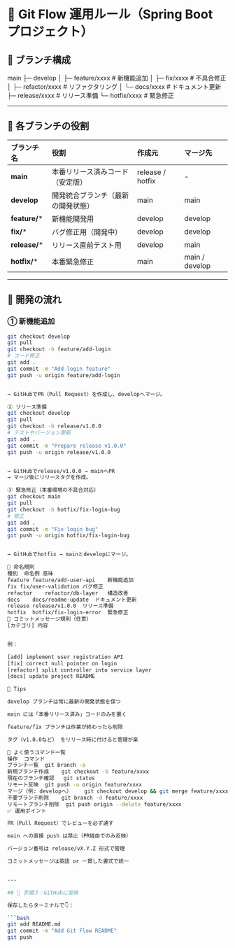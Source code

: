 # 🌿 Git Flow 運用ルール（Spring Boot プロジェクト）

## 🚀 ブランチ構成



main
├─ develop
│ ├─ feature/xxxx # 新機能追加
│ ├─ fix/xxxx # 不具合修正
│ ├─ refactor/xxxx # リファクタリング
│ └─ docs/xxxx # ドキュメント更新
├─ release/xxxx # リリース準備
└─ hotfix/xxxx # 緊急修正


---

## 🧩 各ブランチの役割

| ブランチ名 | 役割 | 作成元 | マージ先 |
|:--|:--|:--|:--|
| **main** | 本番リリース済みコード（安定版） | release / hotfix | - |
| **develop** | 開発統合ブランチ（最新の開発状態） | main | main |
| **feature/*** | 新機能開発用 | develop | develop |
| **fix/*** | バグ修正用（開発中） | develop | develop |
| **release/*** | リリース直前テスト用 | develop | main |
| **hotfix/*** | 本番緊急修正 | main | main / develop |

---

## 🧭 開発の流れ

### ① 新機能追加
```bash
git checkout develop
git pull
git checkout -b feature/add-login
# コード修正
git add .
git commit -m "Add login feature"
git push -u origin feature/add-login


→ GitHubでPR（Pull Request）を作成し、developへマージ。

② リリース準備
git checkout develop
git pull
git checkout -b release/v1.0.0
# テストやバージョン更新
git add .
git commit -m "Prepare release v1.0.0"
git push -u origin release/v1.0.0


→ GitHubでrelease/v1.0.0 → mainへPR
→ マージ後にリリースタグを作成。

③ 緊急修正（本番環境の不具合対応）
git checkout main
git pull
git checkout -b hotfix/fix-login-bug
# 修正
git add .
git commit -m "Fix login bug"
git push -u origin hotfix/fix-login-bug


→ GitHubでhotfix → mainとdevelopにマージ。

📘 命名規則
種別	命名例	意味
feature	feature/add-user-api	新機能追加
fix	fix/user-validation	バグ修正
refactor	refactor/db-layer	構造改善
docs	docs/readme-update	ドキュメント更新
release	release/v1.0.0	リリース準備
hotfix	hotfix/fix-login-error	緊急修正
🔖 コミットメッセージ規則（任意）
[カテゴリ] 内容


例：

[add] implement user registration API
[fix] correct null pointer on login
[refactor] split controller into service layer
[docs] update project README

🧠 Tips

develop ブランチは常に最新の開発状態を保つ

main には「本番リリース済み」コードのみを置く

feature/fix ブランチは作業が終わったら削除

タグ（v1.0.0など） をリリース時に付けると管理が楽

💬 よく使うコマンド一覧
操作	コマンド
ブランチ一覧	git branch -a
新規ブランチ作成	git checkout -b feature/xxxx
現在のブランチ確認	git status
リモート反映	git push -u origin feature/xxxx
マージ（例: developへ）	git checkout develop && git merge feature/xxxx
不要ブランチ削除	git branch -d feature/xxxx
リモートブランチ削除	git push origin --delete feature/xxxx
✅ 運用ポイント

PR（Pull Request）でレビューを必ず通す

main への直接 push は禁止（PR経由でのみ反映）

バージョン番号は release/vX.Y.Z 形式で管理

コミットメッセージは英語 or 一貫した書式で統一


---

## 🧩 手順③：GitHubに反映

保存したらターミナルで👇：

```bash
git add README.md
git commit -m "Add Git Flow README"
git push
